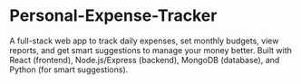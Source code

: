 # Personal-Expense-Tracker
A full-stack web app to track daily expenses, set monthly budgets, view reports, and get smart suggestions to manage your money better. Built with React (frontend), Node.js/Express (backend), MongoDB (database), and Python (for smart suggestions).
